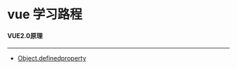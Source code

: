 # vue 学习路程

#### VUE2.0原理
---
* [Object.definedproperty](./vue_原理解析/Object.definedproperty/README.md)
